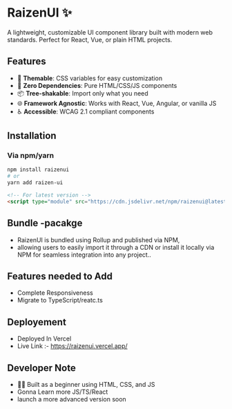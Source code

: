 # RaizenUI ✨

A lightweight, customizable UI component library built with modern web standards. Perfect for React, Vue, or plain HTML projects.



## Features

- 🎨 **Themable**: CSS variables for easy customization
- 🚀 **Zero Dependencies**: Pure HTML/CSS/JS components
- 📦 **Tree-shakable**: Import only what you need
- 🌐 **Framework Agnostic**: Works with React, Vue, Angular, or vanilla JS
- ♿ **Accessible**: WCAG 2.1 compliant components

## Installation
 
### Via npm/yarn
```bash 
npm install raizenui
# or
yarn add raizen-ui
```

```html 
<!-- For latest version -->
<script type="module" src="https://cdn.jsdelivr.net/npm/raizenui@latest/dist/index.js"></script>
```


## Bundle -pacakge
 - RaizenUI is bundled using Rollup and published via NPM,   
 - allowing users to easily import it through a CDN or install it locally via NPM for seamless integration into any project..

 
## Features needed to Add
  - Complete Responsiveness  
  - Migrate to TypeScript/reatc.ts  
  
## Deployement
  - Deployed In Vercel  
  - Live Link :- https://raizenui.vercel.app/  

## Developer Note
  - 👨‍💻 Built as a beginner using HTML, CSS, and JS  
  - Gonna Learn more JS/TS/React   
  - launch a more advanced version soon  



 
